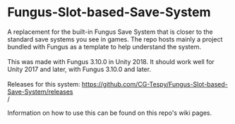 # Fungus-Slot-based-Save-System
A replacement for the built-in Fungus Save System that is closer to the standard save systems you see in games. The repo hosts mainly a project bundled with Fungus as a template to help understand the system.
<br/><br/>
This was made with Fungus 3.10.0 in Unity 2018. It should work well for Unity 2017 and later, with Fungus 3.10.0 and later.
<br/><br/>
Releases for this system: https://github.com/CG-Tespy/Fungus-Slot-based-Save-System/releases <br>/ <br/>

Information on how to use this can be found on this repo's wiki pages.
